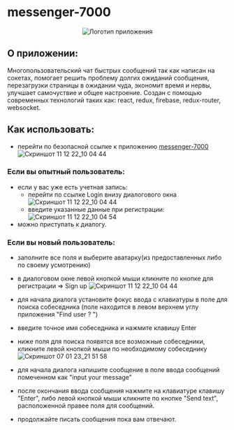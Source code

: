 # messenger-7000

<p align="center">
  <img src="https://cdn3.iconfinder.com/data/icons/multimedia-9/512/Multimedia_Mail_message-256.png" alt="Логотип приложения"/>
</p>

<p align="center">
  
</p>

## О приложении:
Многопользовательский чат быстрых сообщений так как написан на сокетах, помогает решить проблему долгих ожиданий сообщения, перезагрузки страницы в ожидании чуда, экономит время и нервы, улучшает самочуствие и общее настроение.
Создан с помощью современных технологий таких как: react, redux, firebase, redux-router, websocket.

## Как использовать:
  * перейти по безопасной ссылке к приложению [messenger-7000](https://igor-sergeevich-po.github.io/messenger-7000/)
  ![Скриншот 11 12 22_10 04 44](https://github.com/igor-sergeevich-po/messenger-7000/assets/93769681/05cfe326-c47f-4860-9516-f69d29d8d786)
### Если вы опытный пользователь:
* если у вас уже есть учетная запись:
  * перейти по ссылке Login внизу диалогового окна
    ![Скриншот 11 12 22_10 04 44](https://github.com/igor-sergeevich-po/messenger-7000/assets/93769681/29bd31ea-d08e-4d3b-a1c2-41eca74b3c23)
  *  введите указанные данные при регистрации:<br>
  ![Скриншот 11 12 22_10 04 54](https://github.com/igor-sergeevich-po/messenger-7000/assets/93769681/a4c08c6c-c22b-4c28-ab38-20d37b7fd877)
* можно приступать к диалогу.
  
### Если вы новый пользователь:
* заполните все  поля и выберите аватарку(из предоставленных либо по своему усмотрению)
* в диалоговом окне левой кнопкой мыши кликните по кнопке для регистрации => Sign up
  ![Скриншот 11 12 22_10 04 44](https://github.com/igor-sergeevich-po/messenger-7000/assets/93769681/cc8c1acd-9e0c-4b3a-bd54-c82b2e3fce45)

* для начала диалога установите фокус ввода с клавиатуры в поле для поиска собеседника (поле находится в левом верхнем углу приложения "Find user ? ")
* введите точное имя собеседника и нажмите клавишу Enter
* ниже поля для поиска появятся все возможные собеседники, кликните левой кнопкой мыши по необходимому собеседнику
![Скриншот 07 01 23_21 51 58](https://github.com/igor-sergeevich-po/messenger-7000/assets/93769681/ff22bb10-1774-46cb-91dc-39a88dbf96c8)

* для начала диалога напишите сообщение в поле ввода сообщений помеченном как "input your message"
* после окончания ввода сообщения нажмите на клавиатуре клавишу "Enter", либо левой кнопкой мыши кликните по кнопке "Send text", расположенной правее поля для сообщений.
* продолжайте писать сообщения пока вам отвечают.
